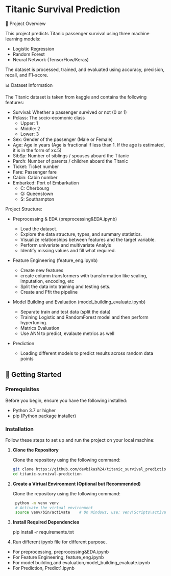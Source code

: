 # Titanic Survival Prediction

📌 Project Overview

This project predicts Titanic passenger survival using three machine learning models:

- Logistic Regression
- Random Forest
- Neural Network (TensorFlow/Keras)


The dataset is processed, trained, and evaluated using accuracy, precision, recall, and F1-score.

📊 Dataset Information

The Titanic dataset is taken from kaggle and contains the following features:
- Survival: Whether a passenger survived or not (0 or 1)
- Pclass: The socio-ecomonic class
    - Upper: 1
    - Middle: 2
    - Lower: 3
- Sex: Gender of the passenger (Male or Female)
- Age: Age in years (Age is fractional if less than 1. If the age is estimated, it is in the form of xx.5)
- SibSp: Number of siblings / spouses aboard the Titanic
- Parch: Number of parents / children aboard the Titanic
- Ticket: Ticket number
- Fare: Passenger fare
- Cabin: Cabin number
- Embarked: Port of Embarkation
    - C: Cherbourg
    - Q: Queenstown
    - S: Southampton

Project Structure:

- Preprocessing & EDA (preprocessing&EDA.ipynb)
    - Load the dataset.
    - Explore the data structure, types, and summary statistics.
    - Visualize relationships between features and the target variable.
    - Perform univariate and multivariate Analyis
    - Identify missing values and fill what required.

- Feature Engineering (feature_eng.ipynb)
    - Create new features
    - create column transformers with transformation like scaling, imputation, encoding, etc
    - Split the data into training and testing sets.
    - Create and Ffit the pipeline

- Model Building and Evaluation (model_building_evaluate.ipynb)
    - Separate train and test data (split the data)
    - Training Logistic and RandomForest model and then perform hypertuning.
    - Matrics Evaluation
    - Use ANN to predict, evalaute metrics as well
- Prediction
    - Loading different models to predict results across random data points

## 🚀 Getting Started

### Prerequisites

Before you begin, ensure you have the following installed:

- Python 3.7 or higher
- pip (Python package installer)

### Installation

Follow these steps to set up and run the project on your local machine:

1. **Clone the Repository**

   Clone the repository using the following command:

   ```bash
   git clone https://github.com/devbikash24/titanic_survival_prediction.git
   cd titanic-survival-prediction
   
2. **Create a Virtual Environment (Optional but Recommended)**

   Clone the repository using the following command:

   ```bash
    python -m venv venv
    # Activate the virtual environment
    source venv/bin/activate    # On Windows, use: venv\Scripts\activate
   
   
3. **Install Required Dependencies**

   pip install -r requirements.txt
   
4. Run different ipynb file for different purpose. 
- For preprocessing, preprocessing&EDA.ipynb
- For Feature Engineering, feature_eng.ipynb
- For model building,and evaluation,model_building_evaluate.ipynb
- For Prediction, Predict1.ipynb



 
